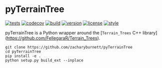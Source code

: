 # pyTerrainTree

[![tests](https://github.com/zacharyburnett/pyTerrainTree/workflows/tests/badge.svg)](https://github.com/zacharyburnett/pyTerrainTree/actions?query=workflow%3Atests)
[![codecov](https://codecov.io/gh/zacharyburnett/pyTerrainTree/branch/main/graph/badge.svg?token=4DwZePHp18)](https://codecov.io/gh/zacharyburnett/pyTerrainTree)
[![build](https://github.com/zacharyburnett/pyTerrainTree/workflows/build/badge.svg)](https://github.com/zacharyburnett/pyTerrainTree/actions?query=workflow%3Abuild)
[![version](https://img.shields.io/pypi/v/pyTerrainTree)](https://pypi.org/project/pyTerrainTree)
[![license](https://img.shields.io/github/license/zacharyburnett/pyTerrainTree)](https://creativecommons.org/share-your-work/public-domain/cc0)
[![style](https://sourceforge.net/p/oitnb/code/ci/default/tree/_doc/_static/oitnb.svg?format=raw)](https://sourceforge.net/p/oitnb/code)

pyTerrainTree is a Python wrapper around the [`Terrain_Trees` C++ library]
(https://github.com/FellegaraR/Terrain_Trees).

```shell
git clone https://github.com/zacharyburnett/pyTerrainTree
cd pyTerrainTree
pip install -e .
python setup.py build_ext --inplace
```
